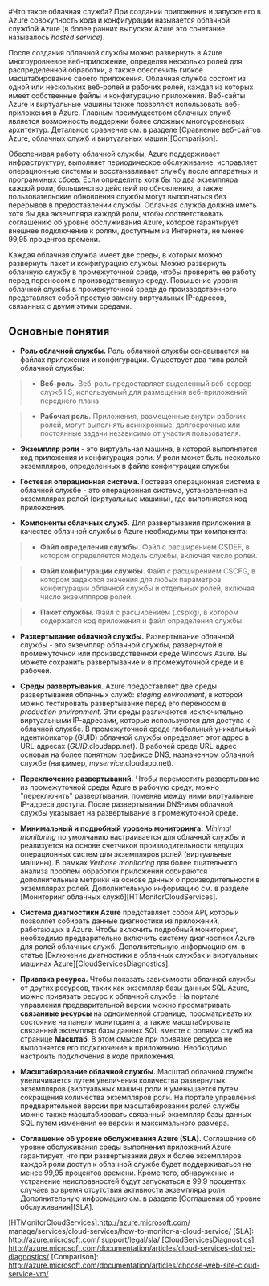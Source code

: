 <properties 
	pageTitle="Что такое облачная служба - управление службами в Azure" 
	description="Введение в облачные службы Azure." 
	services="cloud-services" 
	documentationCenter="" 
	authors="Thraka" 
	manager="timlt" 
	editor=""/>

<tags 
	ms.service="cloud-services" 
	ms.workload="tbd" 
	ms.tgt_pltfrm="na" 
	ms.devlang="na" 
	ms.topic="article" 
	ms.date="10/23/2014" 
	ms.author="adegeo"/>




#Что такое облачная служба?
При создании приложения и запуске его в Azure совокупность кода и конфигурации называется облачной службой Azure (в более ранних выпусках Azure это сочетание называлось  *hosted service*).

После создания облачной службы можно развернуть в Azure многоуровневое веб-приложение, определяя несколько ролей для распределенной обработки, а также обеспечить гибкое масштабирование своего приложения. Облачная служба состоит из одной или нескольких веб-ролей и рабочих ролей, каждая из которых имеет собственные файлы и конфигурацию приложения. Веб-сайты Azure и виртуальные машины также позволяют использовать веб-приложения в Azure.  Главным преимуществом облачных служб является возможность поддержки более сложных многоуровневых архитектур. Детальное сравнение см. в разделе [Сравнение веб-сайтов Azure, облачных служб и виртуальных машин][Comparison].

Обеспечивая работу облачной службы, Azure поддерживает инфраструктуру, выполняет периодическое обслуживание, исправляет операционные системы и восстанавливает службу после аппаратных и программных сбоев. Если определить хотя бы по два экземпляра каждой роли, большинство действий по обновлению, а также пользовательские обновления службы могут выполняться без перерывов в предоставлении службы. Облачная служба должна иметь хотя бы два экземпляра каждой роли, чтобы соответствовать соглашению об уровне обслуживания Azure, которое гарантирует внешнее подключение к ролям, доступным из Интернета, не менее 99,95 процентов времени. 

Каждая облачная служба имеет две среды, в которых можно развернуть пакет и конфигурацию службы. Можно развернуть облачную службу в промежуточной среде, чтобы проверить ее работу перед переносом в производственную среду. Повышение уровня облачной службы в промежуточной среде до производственного представляет собой простую замену виртуальных IP-адресов, связанных с двумя этими средами. 


## Основные понятия ##


- **Роль облачной службы.** Роль облачной службы основывается на файлах приложения и конфигурации. Существует два типа ролей облачной службы:
 
>- **Веб-роль.** Веб-роль предоставляет выделенный веб-сервер служб IIS, используемый для размещения веб-приложений переднего плана.

>- **Рабочая роль.**  Приложения, размещенные внутри рабочих ролей, могут выполнять асинхронные, долгосрочные или постоянные задачи независимо от участия пользователя.

- **Экземпляр роли** - это виртуальная машина, в которой выполняется код приложения и конфигурация роли. У роли может быть несколько экземпляров, определенных в файле конфигурации службы.

- **Гостевая операционная система.** Гостевая операционная система в облачной службе - это операционная система, установленная на экземплярах ролей (виртуальные машины), где выполняется код приложения.

- **Компоненты облачных служб.** Для развертывания приложения в качестве облачной службы в Azure необходимы три компонента:

>- **Файл определения службы.** Файл с расширением CSDEF, в котором определяется модель службы, включая число ролей.

>- **Файл конфигурации службы.** Файл с расширением CSCFG, в котором задаются значения для любых параметров конфигурации облачной службы и отдельных ролей, включая число экземпляров ролей.

>- **Пакет службы.** Файл с расширением (.cspkg), в котором содержатся код приложения и файл определения службы.

- **Развертывание облачной службы.** Развертывание облачной службы - это экземпляр облачной службы, развернутой в промежуточной или производственной среде Windows Azure. Вы можете сохранить развертывание и в промежуточной среде и в рабочей.

- **Среды развертывания.** Azure предоставляет две среды развертывания облачных служб:  *staging environment*, в которой можно тестировать развертывание перед его переносом в  *production environment*. Эти среды различаются исключительно виртуальными IP-адресами, которые используются для доступа к облачной службе. В промежуточной среде глобальный уникальный идентификатор (GUID) облачной службы определяет этот адрес в URL-адресах (*GUID*.cloudapp.net). В рабочей среде URL-адрес основан на более понятном префиксе DNS, назначенном облачной службе (например,  *myservice*.cloudapp.net).

- **Переключение развертываний.** Чтобы переместить развертывание из промежуточной среды Azure в рабочую среду, можно "переключить" развертывания, поменяв между ними виртуальные IP-адреса доступа. После развертывания DNS-имя облачной службы указывает на развертывание в промежуточной среде. 

- **Минимальный и подробный уровень мониторинга.** *Minimal monitoring* по умолчанию настраивается для облачной службы и реализуется на основе счетчиков производительности ведущих операционных систем для экземпляров ролей (виртуальные машины). В рамках  *Verbose monitoring* для более тщательного анализа проблем обработки приложений собираются дополнительные метрики на основе данных о производительности в экземплярах ролей. Дополнительную информацию см. в разделе [Мониторинг облачных служб][HTMonitorCloudServices].

- **Система диагностики Azure** представляет собой API, который позволяет собирать данные диагностики из приложений, работающих в Azure. Чтобы включить подробный мониторинг, необходимо предварительно включить систему диагностики Azure для ролей облачных служб. Дополнительную информацию см. в статье [Включение диагностики в облачных службах и виртуальных машинах Azure][CloudServicesDiagnostics].

- **Привязка ресурса.** Чтобы показать зависимости облачной службы от других ресурсов, таких как экземпляр базы данных SQL Azure, можно привязать ресурс к облачной службе. На портале управления предварительной версии можно просматривать **связанные ресурсы** на одноименной странице, просматривать их состояние на панели мониторинга, а также масштабировать связанный экземпляр базы данных SQL вместе с ролями служб на странице **Масштаб**. В этом смысле при привязке ресурса не выполняется его подключение к приложению. Необходимо настроить подключения в коде приложения.

- **Масштабирование облачной службы.** Масштаб облачной службы увеличивается путем увеличения количества развернутых экземпляров (виртуальных машин) роли и уменьшается путем сокращения количества экземпляров роли. На портале управления предварительной версии при масштабировании ролей службы можно также масштабировать связанный экземпляр базы данных SQL путем изменения ее версии и максимального размера.

- **Соглашение об уровне обслуживания Azure (SLA).** Соглашение об уровне обслуживания среды выполнения приложений Azure гарантирует, что при развертывании двух и более экземпляров каждой роли доступ к облачной службе будет поддерживаться не менее 99,95 процентов времени. Кроме того, обнаружение и устранение неисправностей будут запускаться в 99,9 процентах случаев во время отсутствия активности экземпляра роли. Дополнительную информацию см. в разделе [Соглашения об уровне обслуживания][SLA].

[HTMonitorCloudServices]:http://azure.microsoft.com/ manage/services/cloud-services/how-to-monitor-a-cloud-service/
[SLA]: http://azure.microsoft.com/ support/legal/sla/
[CloudServicesDiagnostics]: http://azure.microsoft.com/documentation/articles/cloud-services-dotnet-diagnostics/
[Comparison]: http://azure.microsoft.com/documentation/articles/choose-web-site-cloud-service-vm/

<!--HONumber=45--> 
